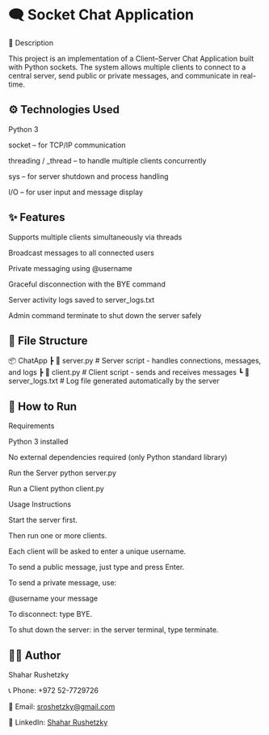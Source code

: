 # 🗨️ Socket Chat Application

📌 Description

This project is an implementation of a Client–Server Chat Application built with Python sockets.
The system allows multiple clients to connect to a central server, send public or private messages, and communicate in real-time.

## ⚙️ Technologies Used

Python 3

socket – for TCP/IP communication

threading / _thread – to handle multiple clients concurrently

sys – for server shutdown and process handling

I/O – for user input and message display

## ✨ Features

Supports multiple clients simultaneously via threads

Broadcast messages to all connected users

Private messaging using @username

Graceful disconnection with the BYE command

Server activity logs saved to server_logs.txt

Admin command terminate to shut down the server safely

## 📂 File Structure

📦 ChatApp
 ┣ 📜 server.py        # Server script - handles connections, messages, and logs
 ┣ 📜 client.py        # Client script - sends and receives messages
 ┗ 📜 server_logs.txt  # Log file generated automatically by the server

 
## 🚀 How to Run
Requirements

Python 3 installed

No external dependencies required (only Python standard library)

Run the Server
python server.py

Run a Client
python client.py

Usage Instructions

Start the server first.

Then run one or more clients.

Each client will be asked to enter a unique username.

To send a public message, just type and press Enter.

To send a private message, use:

@username your message


To disconnect: type BYE.

To shut down the server: in the server terminal, type terminate.

## 👨‍💻 Author

Shahar Rushetzky

📞 Phone: +972 52-7729726

📧 Email: sroshetzky@gmail.com

🔗 LinkedIn: [Shahar Rushetzky](https://www.linkedin.com/in/shahar-rushetzky/)
